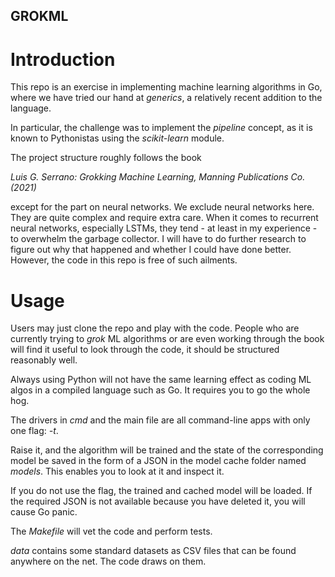 ## GROKML

# Introduction

This repo is an exercise in implementing machine learning algorithms in Go, where
we have tried our hand at *generics*, a relatively recent addition to the language. 

In particular, the challenge was to implement the *pipeline* concept, as it is
known to Pythonistas using the *scikit-learn* module. 

The project structure roughly follows the book 

*Luis G. Serrano: Grokking Machine Learning, Manning Publications Co. (2021)*

except for the part on neural networks. We exclude neural networks here. They
are quite complex and require extra care. When it comes to recurrent neural networks,
especially LSTMs, they tend - at least in my experience - to overwhelm the garbage collector.
I will have to do further research to figure out why that happened and whether I could have
done better. However, the code in this repo is free of such ailments.

# Usage

Users may just clone the repo and play with the code. People who are currently trying to 
*grok* ML algorithms or are even working through the book will find it useful to look through the 
code, it should be structured reasonably well. 

Always using Python will not have the same learning effect as coding ML algos in a compiled
language such as Go. It requires you to go the whole hog.  

The drivers in *cmd* and the main file are all command-line apps with only one flag: *-t*.

Raise it, and the algorithm will be trained and the state of the corresponding model be saved
in the form of a JSON in the model cache folder named *models*. This enables you to look at it
and inspect it.

If you do not use the flag, the trained and cached model will be loaded. If the required JSON
is not available because you have deleted it, you will cause Go panic.

The *Makefile* will vet the code and perform tests.

*data* contains some standard datasets as CSV files that can be found anywhere on the net. 
The code draws on them.